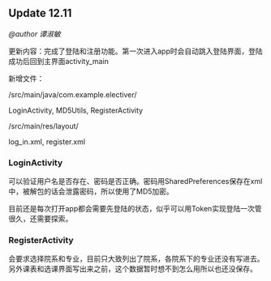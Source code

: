 ## Update 12.11

*@author 谭淑敏*

更新内容：完成了登陆和注册功能。第一次进入app时会自动跳入登陆界面，登陆成功后回到主界面activity_main

新增文件：

/src/main/java/com.example.electiver/

LoginActivity, MD5Utils, RegisterActivity

/src/main/res/layout/

log_in.xml, register.xml

### LoginActivity

可以验证用户名是否存在、密码是否正确。密码用SharedPreferences保存在xml中，被解包的话会泄露密码，所以使用了MD5加密。

目前还是每次打开app都会需要先登陆的状态，似乎可以用Token实现登陆一次管很久，还需要探索。

### RegisterActivity

会要求选择院系和专业，目前只大致列出了院系，各院系下的专业还没有写进去。另外课表和选课界面写出来之前，这个数据暂时想不到怎么用所以也还没保存。